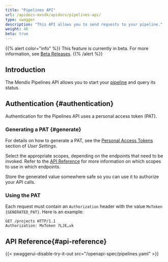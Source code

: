 ```yaml
---
title: "Pipelines API"
url: /apidocs-mxsdk/apidocs/pipelines-api/
type: swagger
description: "This API allows you to send requests to your pipeline."
weight: 46
beta: true
---
```


{{% alert color="info" %}}
This feature is currently in beta. For more information, see [Beta Releases](/releasenotes/beta-features/).
{{% /alert %}}

## Introduction

The Mendix Pipelines API allows you to start your [pipeline](/developerportal/deploy/pipelines/) and query its status.

## Authentication {#authentication}

Authentication for the Pipelines API uses a personal access token (PAT).

### Generating a PAT {#generate}

For details on how to generate a PAT, see the [Personal Access Tokens](/community-tools/mendix-profile/user-settings/#pat) section of *User Settings*.

Select the appropriate scopes, depending on the endpoints that need to be invoked. Refer to the [API Reference](#api-reference) for more information on which scopes to use in which endpoints.

Store the generated value somewhere safe so you can use it to authorize your API calls.

### Using the PAT

Each request must contain an `Authorization` header with the value `MxToken {GENERATED_PAT}`. Here is an example:

```http
GET /projects HTTP/1.1
Authorization: MxToken 7LJE…vk
```

## API Reference{#api-reference}

{{< swaggerui-disable-try-it-out src="/openapi-spec/pipelines.yaml"  >}}
